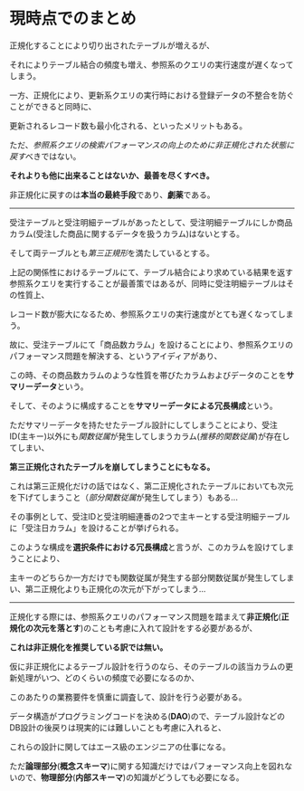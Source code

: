 # 現時点でのまとめ

正規化することにより切り出されたテーブルが増えるが、

それによりテーブル結合の頻度も増え、参照系のクエリの実行速度が遅くなってしまう。

一方、正規化により、更新系クエリの実行時における登録データの不整合を防ぐことができると同時に、

更新されるレコード数も最小化される、といったメリットもある。

ただ、*参照系クエリの検索パフォーマンスの向上のために非正規化された状態に戻す*べきではない。

**それよりも他に出来ることはないか、最善を尽くすべき。**

非正規化に戻すのは**本当の最終手段**であり、**劇薬**である。

---

受注テーブルと受注明細テーブルがあったとして、受注明細テーブルにしか商品カラム(受注した商品に関するデータを扱うカラム)はないとする。

そして両テーブルとも*第三正規形*を満たしているとする。

上記の関係性におけるテーブルにて、テーブル結合により求めている結果を返す参照系クエリを実行することが最善策ではあるが、同時に受注明細テーブルはその性質上、

レコード数が膨大になるため、参照系クエリの実行速度がとても遅くなってしまう。

故に、受注テーブルにて「商品数カラム」を設けることにより、参照系クエリのパフォーマンス問題を解決する、というアイディアがあり、

この時、その商品数カラムのような性質を帯びたカラムおよびデータのことを**サマリーデータ**という。

そして、そのように構成することを**サマリーデータによる冗長構成**という。

ただサマリーデータを持たせたテーブル設計にしてしまうことにより、受注ID(主キー)以外にも*関数従属*が発生してしまうカラム(*推移的関数従属*)が存在してしまい、

**第三正規化されたテーブルを崩してしまうことにもなる。**

これは第三正規化だけの話ではなく、第二正規化されたテーブルにおいても次元を下げてしまうこと（*部分関数従属*が発生してしまう）もある...

その事例として、受注IDと受注明細連番の2つで主キーとする受注明細テーブルに「受注日カラム」を設けることが挙げられる。

このような構成を**選択条件における冗長構成**と言うが、このカラムを設けてしまうことにより、

主キーのどちらか一方だけでも関数従属が発生する部分関数従属が発生してしまい、第二正規化よりも正規化の次元が下がってしまう...

---

正規化する際には、参照系クエリのパフォーマンス問題を踏まえて**非正規化**(**正規化の次元を落とす**)のことも考慮に入れて設計をする必要があるが、

**これは非正規化を推奨している訳では無い。**

仮に非正規化によるテーブル設計を行うのなら、そのテーブルの該当カラムの更新処理がいつ、どのくらいの頻度で必要になるのか、

このあたりの業務要件を慎重に調査して、設計を行う必要がある。

データ構造がプログラミングコードを決める(**DAO**)ので、テーブル設計などのDB設計の後戻りは現実的には難しいことも考慮に入れると、

これらの設計に関してはエース級のエンジニアの仕事になる。

ただ**論理部分**(**概念スキーマ**)に関する知識だけではパフォーマンス向上を図れないので、**物理部分**(**内部スキーマ**)の知識がどうしても必要になる。



